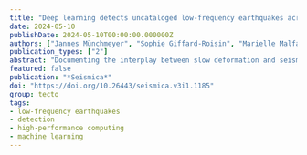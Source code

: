 ```yaml
---
title: "Deep learning detects uncataloged low-frequency earthquakes across regions"
date: 2024-05-10
publishDate: 2024-05-10T00:00:00.000000Z
authors: ["Jannes Münchmeyer", "Sophie Giffard-Roisin", "Marielle Malfante", "wbfrank", "ppoli", "David Marsan", "Anne Socquet"]
publication_types: ["2"]
abstract: "Documenting the interplay between slow deformation and seismic ruptures is essential to understand the physics of earthquakes nucleation. However, slow deformation is often difficult to detect and characterize. The most pervasive seismic markers of slow slip are low-frequency earthquakes (LFEs) that allow resolving deformation at minute-scale. Detecting LFEs is hard, due to their emergent onsets and low signal-to-noise ratios, usually requiring region-specific template matching approaches. These approaches suffer from low flexibility and might miss LFEs as they are constrained to sources identified a priori. Here, we develop a deep learning-based workflow for LFE detection and location, modeled after classical earthquake detection with phase picking, phase association, and location. Across three regions with known LFE activity, we detect LFEs from both previously cataloged sources and newly identified sources. Furthermore, the approach is transferable across regions, enabling systematic studies of LFEs in regions without known LFE activity."
featured: false
publication: "*Seismica*"
doi: "https://doi.org/10.26443/seismica.v3i1.1185"
group: tecto
tags:
- low-frequency earthquakes
- detection
- high-performance computing
- machine learning
---
```


